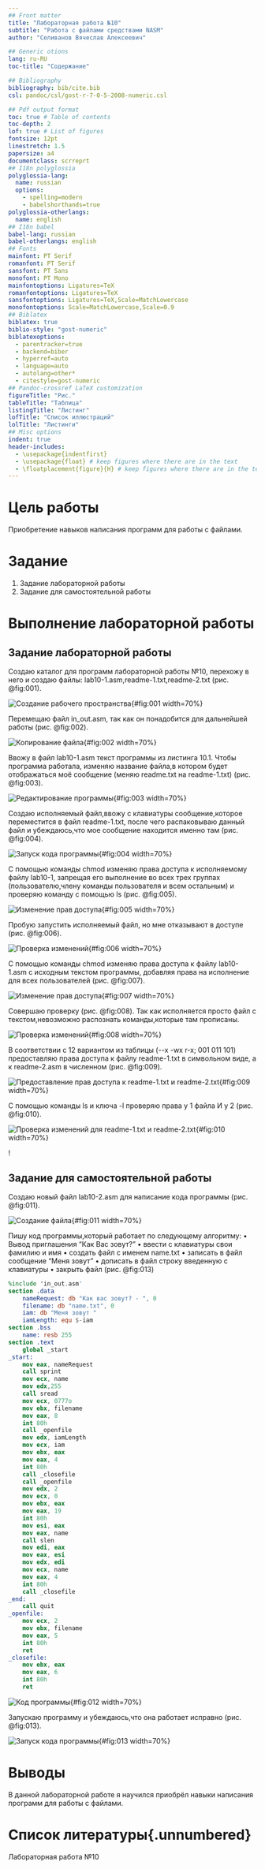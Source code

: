 ```yaml
---
## Front matter
title: "Лабораторная работа №10"
subtitle: "Работа с файлами средствами NASM"
author: "Селиванов Вячеслав Алексеевич"

## Generic otions
lang: ru-RU
toc-title: "Содержание"

## Bibliography
bibliography: bib/cite.bib
csl: pandoc/csl/gost-r-7-0-5-2008-numeric.csl

## Pdf output format
toc: true # Table of contents
toc-depth: 2
lof: true # List of figures
fontsize: 12pt
linestretch: 1.5
papersize: a4
documentclass: scrreprt
## I18n polyglossia
polyglossia-lang:
  name: russian
  options:
	- spelling=modern
	- babelshorthands=true
polyglossia-otherlangs:
  name: english
## I18n babel
babel-lang: russian
babel-otherlangs: english
## Fonts
mainfont: PT Serif
romanfont: PT Serif
sansfont: PT Sans
monofont: PT Mono
mainfontoptions: Ligatures=TeX
romanfontoptions: Ligatures=TeX
sansfontoptions: Ligatures=TeX,Scale=MatchLowercase
monofontoptions: Scale=MatchLowercase,Scale=0.9
## Biblatex
biblatex: true
biblio-style: "gost-numeric"
biblatexoptions:
  - parentracker=true
  - backend=biber
  - hyperref=auto
  - language=auto
  - autolang=other*
  - citestyle=gost-numeric
## Pandoc-crossref LaTeX customization
figureTitle: "Рис."
tableTitle: "Таблица"
listingTitle: "Листинг"
lofTitle: "Список иллюстраций"
lolTitle: "Листинги"
## Misc options
indent: true
header-includes:
  - \usepackage{indentfirst}
  - \usepackage{float} # keep figures where there are in the text
  - \floatplacement{figure}{H} # keep figures where there are in the text
---
```


# Цель работы
Приобретение навыков написания программ для работы с файлами.


# Задание
1. Задание лабораторной работы
2. Задание для самостоятельной работы


# Выполнение лабораторной работы

## Задание лабораторной работы

Создаю каталог для программ лабораторной работы №10, перехожу в него и создаю файлы: lab10-1.asm,readme-1.txt,readme-2.txt (рис. @fig:001).

![Создание рабочего пространства](image/1.png){#fig:001 width=70%}

Перемещаю файл in_out.asm, так как он понадобится для дальнейшей работы (рис. @fig:002).

![Копирование файла](image/2.png){#fig:002 width=70%}

Ввожу в файл lab10-1.asm текст программы из листинга 10.1. Чтобы программа работала, изменяю название файла,в котором будет отображаться моё сообщение (меняю readme.txt на readme-1.txt) (рис. @fig:003).

![Редактирование программы](image/3.png){#fig:003 width=70%}

Создаю исполняемый файл,ввожу с клавиатуры сообщение,которое переместится в файл readme-1.txt, после чего распаковываю данный файл и убеждаюсь,что мое сообщение находится именно там (рис. @fig:004).

![Запуск кода программы](image/4.png){#fig:004 width=70%}

С помощью команды chmod изменяю права доступа к исполняемому файлу lab10-1, запрещая его выполнение во всех трех группах (пользователю,члену команды пользователя и всем остальным) и проверяю команду с помощью ls (рис. @fig:005).

![Изменение прав доступа](image/5.png){#fig:005 width=70%}

Пробую запустить исполняемый файл, но мне отказывают в доступе (рис. @fig:006).

![Проверка изменений](image/6.png){#fig:006 width=70%}

С помощью команды chmod изменяю права доступа к файлу lab10-1.asm с исходным текстом программы, добавляя права на исполнение для всех пользователей (рис. @fig:007).

![Изменение прав доступа](image/7.png){#fig:007 width=70%}

Совершаю проверку (рис. @fig:008). Так как исполняется просто файл с текстом,невозможно распознать команды,которые там прописаны.

![Проверка изменений](image/8.png){#fig:008 width=70%}

В соответствии с 12 вариантом из таблицы (--x -wx r-x; 001 011 101) предоставляю права доступа к файлу readme-1.txt в символьном виде, а к readme-2.asm в численном (рис. @fig:009).

![Предоставление прав доступа к readme-1.txt и readme-2.txt](image/9.png){#fig:009 width=70%}

С помощью команды ls и ключа -l проверяю права у 1 файла И у 2 (рис. @fig:010).

![Проверка изменений для readme-1.txt и readme-2.txt](image/10.png){#fig:010 width=70%}

!
## Задание для самостоятельной работы

Создаю новый файл lab10-2.asm для написание кода программы (рис. @fig:011).

![Создание файла](image/11.png){#fig:011 width=70%}

Пишу код программы,который работает по следующему алгоритму:
• Вывод приглашения “Как Вас зовут?”
• ввести с клавиатуры свои фамилию и имя
• создать файл с именем name.txt
• записать в файл сообщение “Меня зовут”
• дописать в файл строку введенную с клавиатуры
• закрыть файл
(рис. @fig:013)

```NASM
%include 'in_out.asm'
section .data
    nameRequest: db "Как вас зовут? - ", 0
    filename: db "name.txt", 0
    iam: db "Меня зовут "
    iamLength: equ $-iam
section .bss
    name: resb 255
section .text
    global _start
_start:
    mov eax, nameRequest
    call sprint
    mov ecx, name
    mov edx,255
    call sread
    mov ecx, 0777o
    mov ebx, filename
    mov eax, 8
    int 80h
    call _openfile
    mov edx, iamLength
    mov ecx, iam
    mov ebx, eax
    mov eax, 4
    int 80h
    call _closefile
    call _openfile
    mov edx, 2
    mov ecx, 0
    mov ebx, eax
    mov eax, 19
    int 80h
    mov esi, eax
    mov eax, name
    call slen
    mov edi, eax
    mov eax, esi
    mov edx, edi
    mov ecx, name
    mov eax, 4
    int 80h
    call _closefile
_end:
    call quit
_openfile:
    mov ecx, 2 
    mov ebx, filename
    mov eax, 5
    int 80h
    ret
_closefile:
    mov ebx, eax
    mov eax, 6
    int 80h
    ret
```
![Код программы](image/12.png){#fig:012 width=70%}

Запускаю программу и убеждаюсь,что она работает исправно (рис. @fig:013).

![Запуск кода программы](image/13.png){#fig:013 width=70%}


# Выводы

В данной лабораторной работе я научился приобрёл навыки написания программ для работы с файлами.

# Список литературы{.unnumbered}

Лабораторная работа №10
